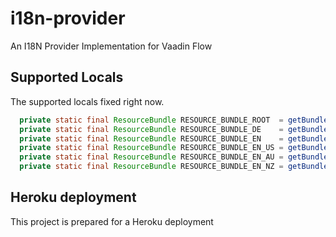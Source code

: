 # i18n-provider
An I18N Provider Implementation for Vaadin Flow

## Supported Locals 
The supported locals fixed right now.

```java
  private static final ResourceBundle RESOURCE_BUNDLE_ROOT  = getBundle(RESOURCE_BUNDLE_NAME, ROOT);
  private static final ResourceBundle RESOURCE_BUNDLE_DE    = getBundle(RESOURCE_BUNDLE_NAME, GERMAN);
  private static final ResourceBundle RESOURCE_BUNDLE_EN    = getBundle(RESOURCE_BUNDLE_NAME, ENGLISH);
  private static final ResourceBundle RESOURCE_BUNDLE_EN_US = getBundle(RESOURCE_BUNDLE_NAME, US);
  private static final ResourceBundle RESOURCE_BUNDLE_EN_AU = getBundle(RESOURCE_BUNDLE_NAME, AUSTRALIAN);
  private static final ResourceBundle RESOURCE_BUNDLE_EN_NZ = getBundle(RESOURCE_BUNDLE_NAME, NEW_ZEALAND);
```
 
## Heroku deployment
This project is prepared for a Heroku deployment